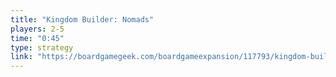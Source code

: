 ```yaml
---
title: "Kingdom Builder: Nomads"
players: 2-5
time: "0:45"
type: strategy
link: "https://boardgamegeek.com/boardgameexpansion/117793/kingdom-builder-nomads"
---
```


